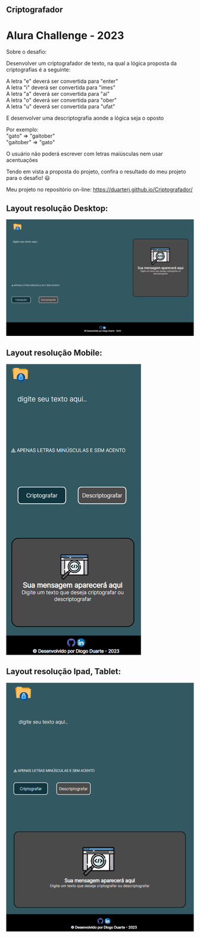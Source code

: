 ## Criptografador

# Alura Challenge - 2023 

Sobre o desafio:  <br>

Desenvolver um criptografador de texto, na qual a lógica proposta da criptografias é a seguinte:<br>

A letra "e" deverá ser convertida para "enter" <br>
A letra "i" deverá ser convertida para "imes" <br> 
A letra "a" deverá ser convertida para "ai" <br>
A letra "o" deverá ser convertida para "ober" <br> 
A letra "u" deverá ser convertida para "ufat" <br> 

E desenvolver uma descriptografia aonde a lógica seja o oposto <br>

Por exemplo: <br>
"gato" => "gaitober" <br> 
"gaitober" => "gato" <br> 

O usuário não poderá escrever com letras maiúsculas nem usar acentuações <br>

Tendo em vista a proposta do projeto, confira o resultado do meu projeto para o desafio! 😃 <br>

Meu projeto no repositório on-line: https://duarterj.github.io/Criptografador/

## Layout resolução Desktop:

![Layout na versão para desktop](readme/desktop.png)

## Layout resolução Mobile:

![Layout na versão para Mobile](readme/mobile.png)


## Layout resolução Ipad, Tablet:
![Layout na versão para Tablet](readme/ipad.png)




 
 
 
 


